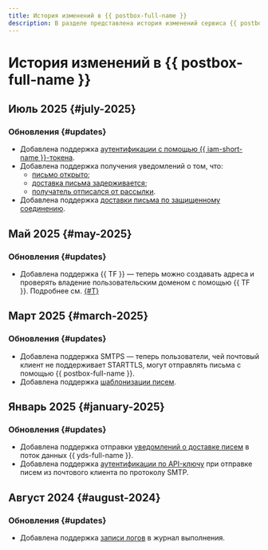 ```yaml
---
title: История изменений в {{ postbox-full-name }}
description: В разделе представлена история изменений сервиса {{ postbox-name }}.
---
```


# История изменений в {{ postbox-full-name }}

## Июль 2025 {#july-2025}

### Обновления {#updates}

* Добавлена поддержка [аутентификации с помощью {{ iam-short-name }}-токена](api-ref/authentication.md#iam-ses-example).
* Добавлена поддержка получения уведомлений о том, что:
    * [письмо открыто](concepts/notification.md#open);
    * [доставка письма задерживается](concepts/notification.md#delayed-delivery);
    * [получатель отписался от рассылки](concepts/notification.md#subscription).
* Добавлена поддержка [доставки письма по защищенному соединению](aws-compatible-api/api-ref/put-configuration-set-delivery-options.md).

## Май 2025 {#may-2025}

### Обновления {#updates}

* Добавлена поддержка {{ TF }} — теперь можно создавать адреса и проверять владение пользовательским доменом с помощью {{ TF }}. Подробнее см. [{#T}](tutorials/domain-identity-creating.md)

## Март 2025 {#march-2025}

### Обновления {#updates}

* Добавлена поддержка SMTPS — теперь пользователи, чей почтовый клиент не поддерживает STARTTLS, могут отправлять письма с помощью {{ postbox-full-name }}.
* Добавлена поддержка [шаблонизации писем](operations/send-templated-email.md).

## Январь 2025 {#january-2025}

### Обновления {#updates}

* Добавлена поддержка отправки [уведомлений о доставке писем](concepts/notification.md) в поток данных {{ yds-full-name }}.
* Добавлена поддержка [аутентификации по API-ключу](operations/send-email.md#smtp-send) при отправке писем из почтового клиента по протоколу SMTP.

## Август 2024 {#august-2024}

### Обновления {#updates}

* Добавлена поддержка [записи логов](operations/logs-write.md) в журнал выполнения.
